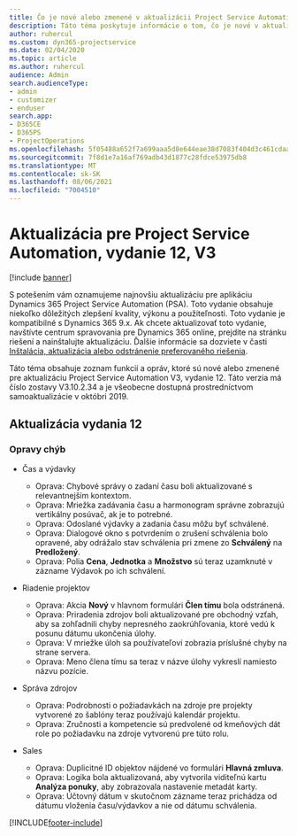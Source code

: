 ```yaml
---
title: Čo je nové alebo zmenené v aktualizácii Project Service Automation, vydanie 12, V3
description: Táto téma poskytuje informácie o tom, čo je nové v aktualizácii Project Service Automation, vydanie 12, V3.
author: ruhercul
ms.custom: dyn365-projectservice
ms.date: 02/04/2020
ms.topic: article
ms.author: ruhercul
audience: Admin
search.audienceType:
- admin
- customizer
- enduser
search.app:
- D365CE
- D365PS
- ProjectOperations
ms.openlocfilehash: 5f05488a652f7a699aaa5d8e644eae38d7083f404d3c461cdaabd1915b1a710a
ms.sourcegitcommit: 7f8d1e7a16af769adb43d1877c28fdce53975db8
ms.translationtype: MT
ms.contentlocale: sk-SK
ms.lasthandoff: 08/06/2021
ms.locfileid: "7004510"
---
```

# <a name="project-service-automation-update-release-12-v3"></a>Aktualizácia pre Project Service Automation, vydanie 12, V3

[!include [banner](../includes/psa-now-project-operations.md)]

S potešením vám oznamujeme najnovšiu aktualizáciu pre aplikáciu Dynamics 365 Project Service Automation (PSA). Toto vydanie obsahuje niekoľko dôležitých zlepšení kvality, výkonu a použiteľnosti. Toto vydanie je kompatibilné s Dynamics 365 9.x. Ak chcete aktualizovať toto vydanie, navštívte centrum spravovania pre Dynamics 365 online, prejdite na stránku riešení a nainštalujte aktualizáciu. Ďalšie informácie sa dozviete v časti [Inštalácia, aktualizácia alebo odstránenie preferovaného riešenia](/power-platform/admin/install-remove-preferred-solution).

Táto téma obsahuje zoznam funkcií a opráv, ktoré sú nové alebo zmenené pre aktualizáciu Project Service Automation V3, vydanie 12. Táto verzia má číslo zostavy V3.10.2.34 a je všeobecne dostupná prostredníctvom samoaktualizácie v októbri 2019.

## <a name="update-release-12"></a>Aktualizácia vydania 12

### <a name="bug-fixes"></a>Opravy chýb

- Čas a výdavky

    - Oprava: Chybové správy o zadaní času boli aktualizované s relevantnejším kontextom.
    - Oprava: Mriežka zadávania času a harmonogram správne zobrazujú vertikálny posúvač, ak je to potrebné.
    - Oprava: Odoslané výdavky a zadania času môžu byť schválené.
    - Oprava: Dialogové okno s potvrdením o zrušení schválenia bolo opravené, aby odrážalo stav schválenia pri zmene zo **Schválený** na **Predložený**.
    - Oprava: Polia **Cena**, **Jednotka** a **Množstvo** sú teraz uzamknuté v zázname Výdavok po ich schválení.

- Riadenie projektov

    - Oprava: Akcia **Nový** v hlavnom formulári **Člen tímu** bola odstránená.
    - Oprava: Priradenia zdrojov boli aktualizované pre obchodný vzťah, aby sa zohľadnili chyby nepresného zaokrúhľovania, ktoré vedú k posunu dátumu ukončenia úlohy.
    - Oprava: V mriežke úloh sa používateľovi zobrazia príslušné chyby na strane servera.
    - Oprava: Meno člena tímu sa teraz v názve úlohy vykreslí namiesto názvu pozície.

- Správa zdrojov

    - Oprava: Podrobnosti o požiadavkách na zdroje pre projekty vytvorené zo šablóny teraz používajú kalendár projektu.
    - Oprava: Zručnosti a kompetencie sú predvolené od kmeňových dát role po požiadavku na zdroje vytvorenú pre túto rolu.

- Sales

    - Oprava: Duplicitné ID objektov nájdené vo formulári **Hlavná zmluva**.
    - Oprava: Logika bola aktualizovaná, aby vytvorila viditeľnú kartu **Analýza ponuky**, aby zobrazovala nastavenie metadát karty.
    - Oprava: Účtovný dátum v skutočnom zázname teraz prichádza od dátumu vloženia času/výdavkov a nie od dátumu schválenia.


[!INCLUDE[footer-include](../includes/footer-banner.md)]